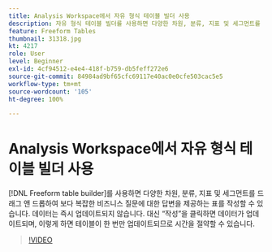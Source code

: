 ```yaml
---
title: Analysis Workspace에서 자유 형식 테이블 빌더 사용
description: 자유 형식 테이블 빌더를 사용하면 다양한 차원, 분류, 지표 및 세그먼트를 드래그 앤 드롭하여 보다 복잡한 비즈니스 질문에 대한 답변을 제공하는 표를 작성할 수 있습니다. 데이터는 즉시 업데이트되지 않지만 대신 “작성”을 클릭하면 데이터가 업데이트되며, 이렇게 하면 테이블이 한 번만 업데이트되므로 시간을 절약할 수 있습니다.
feature: Freeform Tables
thumbnail: 31318.jpg
kt: 4217
role: User
level: Beginner
exl-id: 4cf94512-e4e4-418f-b759-db5feff272e6
source-git-commit: 84984ad9bf65cfc69117e40ac0e0cfe503cac5e5
workflow-type: tm+mt
source-wordcount: '105'
ht-degree: 100%

---
```


# Analysis Workspace에서 자유 형식 테이블 빌더 사용

[!DNL Freeform table builder]를 사용하면 다양한 차원, 분류, 지표 및 세그먼트를 드래그 앤 드롭하여 보다 복잡한 비즈니스 질문에 대한 답변을 제공하는 표를 작성할 수 있습니다. 데이터는 즉시 업데이트되지 않습니다. 대신 “작성”을 클릭하면 데이터가 업데이트되며, 이렇게 하면 테이블이 한 번만 업데이트되므로 시간을 절약할 수 있습니다.

>[!VIDEO](https://video.tv.adobe.com/v/33275/?quality=12&learn=on&captions=kor)
